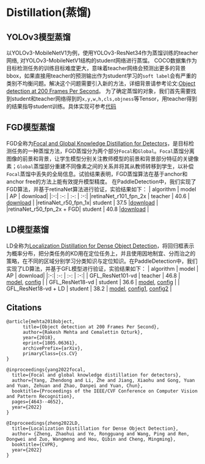 # Distillation(蒸馏)

## YOLOv3模型蒸馏
以YOLOv3-MobileNetV1为例，使用YOLOv3-ResNet34作为蒸馏训练的teacher网络, 对YOLOv3-MobileNetV1结构的student网络进行蒸馏。
COCO数据集作为目标检测任务的训练目标难度更大，意味着teacher网络会预测出更多的背景bbox，如果直接用teacher的预测输出作为student学习的`soft label`会有严重的类别不均衡问题。解决这个问题需要引入新的方法，详细背景请参考论文:[Object detection at 200 Frames Per Second](https://arxiv.org/abs/1805.06361)。
为了确定蒸馏的对象，我们首先需要找到student和teacher网络得到的`x,y,w,h,cls,objness`等Tensor，用teacher得到的结果指导student训练。具体实现可参考[代码](https://github.com/PaddlePaddle/PaddleDetection/tree/develop/ppdet/slim/distill.py)


## FGD模型蒸馏

FGD全称为[Focal and Global Knowledge Distillation for Detectors](https://arxiv.org/abs/2111.11837v1)，是目标检测任务的一种蒸馏方法，FGD蒸馏分为两个部分`Focal`和`Global`。`Focal`蒸馏分离图像的前景和背景，让学生模型分别关注教师模型的前景和背景部分特征的关键像素；`Global`蒸馏部分重建不同像素之间的关系并将其从教师转移到学生，以补偿`Focal`蒸馏中丢失的全局信息。试验结果表明，FGD蒸馏算法在基于anchor和anchor free的方法上能有效提升模型精度。
在PaddleDetection中，我们实现了FGD算法，并基于retinaNet算法进行验证，实验结果如下：
| algorithm | model | AP | download|
|:-:| :-: | :-: | :-:|
|retinaNet_r101_fpn_2x | teacher | 40.6 | [download](https://paddledet.bj.bcebos.com/models/retinanet_r101_fpn_2x_coco.pdparams) |
|retinaNet_r50_fpn_1x| student | 37.5 |[download](https://paddledet.bj.bcebos.com/models/retinanet_r50_fpn_1x_coco.pdparams) |
|retinaNet_r50_fpn_2x + FGD| student | 40.8 |[download](https://paddledet.bj.bcebos.com/models/retinanet_r101_distill_r50_2x_coco.pdparams) |


## LD模型蒸馏

LD全称为[Localization Distillation for Dense Object Detection](https://arxiv.org/abs/2102.12252)，将回归框表示为概率分布，把分类任务的KD用在定位任务上，并且使用因地制宜、分而治之的策略，在不同的区域分别学习分类知识与定位知识。在PaddleDetection中，我们实现了LD算法，并基于GFL模型进行验证，实验结果如下：
| algorithm | model | AP | download|
|:-:| :-: | :-: | :-:|
| GFL_ResNet101-vd   | teacher          | 46.8  | [model](https://paddledet.bj.bcebos.com/models/gfl_r101vd_fpn_mstrain_2x_coco.pdparams), [config](https://github.com/PaddlePaddle/PaddleDetection/tree/develop/configs/gfl/gfl_r101vd_fpn_mstrain_2x_coco.yml) |
| GFL_ResNet18-vd   | student          | 36.6  | [model](https://paddledet.bj.bcebos.com/models/gfl_r18vd_1x_coco.pdparams), [config](https://github.com/PaddlePaddle/PaddleDetection/tree/develop/configs/gfl/gfl_r18vd_1x_coco.yml) |
| GFL_ResNet18-vd + LD   | student          | 38.2  | [model](https://bj.bcebos.com/v1/paddledet/models/gfl_slim_ld_r18vd_1x_coco.pdparams), [config1](../../gfl/gfl_slim_ld_r18vd_1x_coco.yml), [config2](./gfl_ld_distill.yml) |

## Citations
```
@article{mehta2018object,
      title={Object detection at 200 Frames Per Second},
      author={Rakesh Mehta and Cemalettin Ozturk},
      year={2018},
      eprint={1805.06361},
      archivePrefix={arXiv},
      primaryClass={cs.CV}
}

@inproceedings{yang2022focal,
  title={Focal and global knowledge distillation for detectors},
  author={Yang, Zhendong and Li, Zhe and Jiang, Xiaohu and Gong, Yuan and Yuan, Zehuan and Zhao, Danpei and Yuan, Chun},
  booktitle={Proceedings of the IEEE/CVF Conference on Computer Vision and Pattern Recognition},
  pages={4643--4652},
  year={2022}
}

@Inproceedings{zheng2022LD,
  title={Localization Distillation for Dense Object Detection},
  author= {Zheng, Zhaohui and Ye, Rongguang and Wang, Ping and Ren, Dongwei and Zuo, Wangmeng and Hou, Qibin and Cheng, Mingming},
  booktitle={CVPR},
  year={2022}
}
```

